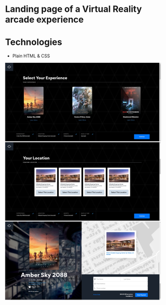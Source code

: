 # Landing page of a Virtual Reality arcade experience

# Technologies
- Plain HTML & CSS

![alt text](/docs/images/main-screen.jpg?raw=true)
![alt text](/docs/images/second-screen.jpg?raw=true)
![alt text](/docs/images/footer-screen.jpg?raw=true)